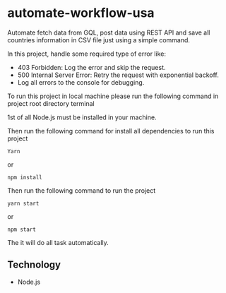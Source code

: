 # automate-workflow-usa

Automate fetch data from GQL, post data using REST API and save all countries information in CSV file just using a simple command.

In this project, handle some required type of error like:

- 403 Forbidden: Log the error and skip the request.
- 500 Internal Server Error: Retry the request with exponential backoff.
- Log all errors to the console for debugging.

To run this project in local machine please run the following command in project root directory terminal

1st of all Node.js must be installed in your machine.

Then run the following command for install all dependencies to run this project

```
Yarn
```

or

```
npm install
```

Then run the following command to run the project

```
yarn start
```

or

```
npm start
```

The it will do all task automatically.

## Technology

- Node.js
